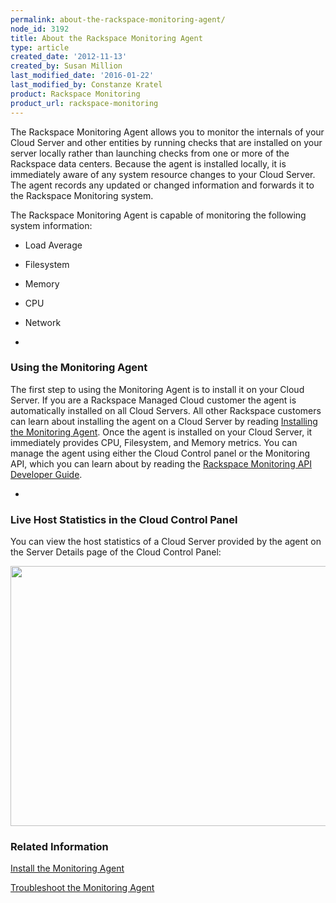 ```yaml
---
permalink: about-the-rackspace-monitoring-agent/
node_id: 3192
title: About the Rackspace Monitoring Agent
type: article
created_date: '2012-11-13'
created_by: Susan Million
last_modified_date: '2016-01-22'
last_modified_by: Constanze Kratel
product: Rackspace Monitoring
product_url: rackspace-monitoring
---
```


The Rackspace Monitoring Agent allows you to monitor the internals
of your Cloud Server and other entities by running checks that are installed on your server
locally rather than launching checks from one or more of the Rackspace
data centers. Because the agent is installed locally, it is immediately
aware of any system resource changes to your Cloud Server. The agent
records any updated or changed information and forwards it to the
Rackspace Monitoring system.

The Rackspace Monitoring Agent is capable of monitoring the following
system information:

-   Load Average
-   Filesystem
-   Memory
-   CPU
-   Network


-

### Using the Monitoring Agent

The first step to using the Monitoring Agent is to install it on your
Cloud Server. If you are a Rackspace Managed Cloud customer the agent is
automatically installed on all Cloud Servers. All other Rackspace
customers can learn about installing the agent on a Cloud Server by
reading [Installing the Monitoring
Agent](/how-to/install-and-configure-the-rackspace-monitoring-agent "Install the Monitoring Agent").
Once the agent is installed on your Cloud Server, it immediately
provides CPU, Filesystem, and Memory metrics. You can manage the agent
using either the Cloud Control panel or the Monitoring API, which you
can learn about by reading the [Rackspace Monitoring API Developer
Guide](https://developer.rackspace.com/docs/cloud-monitoring/v1/developer-guide/ "Rackspace Monitoring API Developer Guide").


-

### Live Host Statistics in the Cloud Control Panel

You can view the host statistics of a Cloud Server provided by the agent
on the Server Details page of the Cloud Control Panel:

<img src="https://8026b2e3760e2433679c-fffceaebb8c6ee053c935e8915a3fbe7.ssl.cf2.rackcdn.com/field/image/ServerDetails_1.png" width="569" height="416" />

### Related Information

[Install the Monitoring
Agent](/how-to/install-and-configure-the-rackspace-monitoring-agent "Install the Monitoring Agent Manually")

[Troubleshoot the Monitoring
Agent](/how-to/troubleshooting-the-rackspace-monitoring-agent "Troubleshoot the Monitoring Agent")
